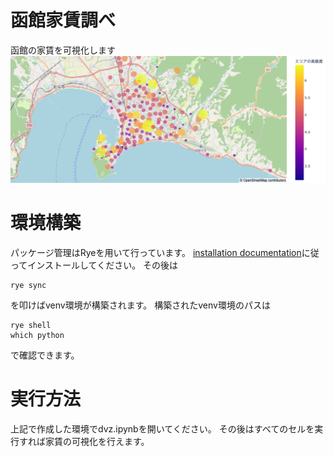 # 函館家賃調べ
函館の家賃を可視化します
![成果物](https://github.com/yama-yeah/hakodate_rent_dvz/blob/master/%E3%83%8D%E3%82%A4%E3%83%94%E3%82%A2%E6%95%B0%E3%82%92%E4%BD%BF%E3%81%A3%E3%81%9F%E5%BC%B7%E8%AA%BF%E3%81%82%E3%82%8A.png?raw=true)

# 環境構築
パッケージ管理はRyeを用いて行っています。
[installation documentation](https://rye-up.com/guide/installation/)に従ってインストールしてください。
その後は
```
rye sync
```
を叩けばvenv環境が構築されます。
構築されたvenv環境のパスは
```
rye shell
which python
```
で確認できます。

# 実行方法
上記で作成した環境でdvz.ipynbを開いてください。
その後はすべてのセルを実行すれば家賃の可視化を行えます。
